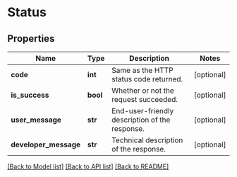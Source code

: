 # Status

## Properties
Name | Type | Description | Notes
------------ | ------------- | ------------- | -------------
**code** | **int** | Same as the HTTP status code returned. | [optional] 
**is_success** | **bool** | Whether or not the request succeeded. | [optional] 
**user_message** | **str** | End-user-friendly description of the response. | [optional] 
**developer_message** | **str** | Technical description of the response. | [optional] 

[[Back to Model list]](../README.md#documentation-for-models) [[Back to API list]](../README.md#documentation-for-api-endpoints) [[Back to README]](../README.md)

